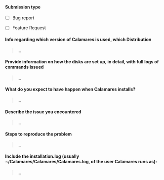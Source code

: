 #### Submission type

  - [ ] Bug report
  - [ ] Feature Request


#### Info regarding which version of Calamares is used, which Distribution

> …

#### Provide information on how the disks are set up, in detail, with full logs of commands issued 

> …

#### What do you expect to have happen when Calamares installs?

> …

#### Describe the issue you encountered

> …

#### Steps to reproduce the problem

> …

#### Include the installation.log (usually ~/Calamares/Calamares/Calamares.log, of the user Calamares runs as):

> …
